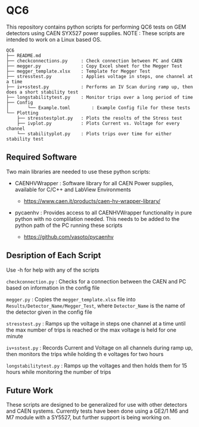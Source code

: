 # QC6

This repository contains python scripts for performing QC6 tests on GEM detectors using CAEN SYX527 power supplies. 
NOTE : These scripts are intended to work on a Linux based OS.

```
QC6
├── README.md
├── checkconnections.py		: Check connection between PC and CAEN
├── megger.py				: Copy Excel sheet for the Megger Test
├── megger_template.xlsx	: Template for Megger Test
├── stresstest.py			: Applies voltage in steps, one channel at a time
├── iv+sstest.py			: Performs an IV Scan during ramp up, then does a short stability test
├── longstabilitytest.py	: Monitor trips over a long period of time
├── Config
│   	└── Example.toml		: Example Config file for these tests
└── Plotting
	├── stresstestplot.py	: Plots the resolts of the Stress test
	├── ivplot.py			: Plots Current vs. Voltage for every channel
	└── stabilityplot.py	: Plots trips over time for either stability test
```

## Required Software

Two main libraries are needed to use these python scripts:
 - CAENHVWrapper : Software library for all CAEN Power supplies, available for C/C++ and LabView Environments
	- https://www.caen.it/products/caen-hv-wrapper-library/

 - pycaenhv : Provides access to all CAENHVWrapper functionality in pure python with no complilation needed. This needs to be added to the python path of the PC running these scripts
 	- https://github.com/vasoto/pycaenhv

## Desription of Each Script

Use -h for help with any of the scripts

`checkconnection.py` : Checks for a connection between the CAEN and PC based on information in the config file

`megger.py` : Copies the `megger_template.xlsx` file into `Results/Detector_Name/Megger_Test`, where `Detector_Name` is the name of the detector given in the config file

`stresstest.py` : Ramps up the voltage in steps one channel at a time until the max number of trips is reached or the max voltage is held for one minute

`iv+sstest.py` : Records Current and Voltage on all channels during ramp up, then monitors the trips while holding th e voltages for two hours

`longstabilitytest.py` : Ramps up the voltages and then holds them for 15 hours while monitoring the number of trips

## Future Work

These scripts are designed to be generalized for use with other detectors and CAEN systems. Currently tests have been done using a GE2/1 M6 and M7 module with a SY5527, but further support is being working on.
